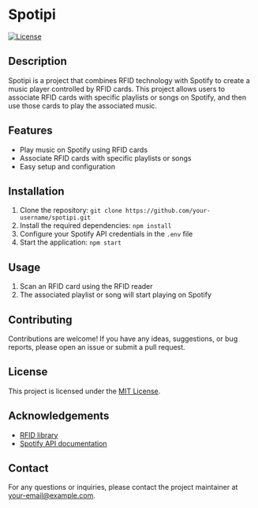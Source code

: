 # Spotipi

[![License](https://img.shields.io/badge/license-MIT-blue.svg)](https://opensource.org/licenses/MIT)

## Description
Spotipi is a project that combines RFID technology with Spotify to create a music player controlled by RFID cards. This project allows users to associate RFID cards with specific playlists or songs on Spotify, and then use those cards to play the associated music.

## Features
- Play music on Spotify using RFID cards
- Associate RFID cards with specific playlists or songs
- Easy setup and configuration

## Installation
1. Clone the repository: `git clone https://github.com/your-username/spotipi.git`
2. Install the required dependencies: `npm install`
3. Configure your Spotify API credentials in the `.env` file
4. Start the application: `npm start`

## Usage
1. Scan an RFID card using the RFID reader
2. The associated playlist or song will start playing on Spotify

## Contributing
Contributions are welcome! If you have any ideas, suggestions, or bug reports, please open an issue or submit a pull request.

## License
This project is licensed under the [MIT License](https://opensource.org/licenses/MIT).

## Acknowledgements
- [RFID library](https://github.com/your-username/rfid-library)
- [Spotify API documentation](https://developer.spotify.com/documentation/)

## Contact
For any questions or inquiries, please contact the project maintainer at your-email@example.com.
